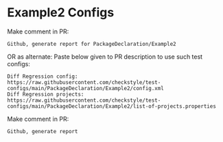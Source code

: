 # Example2 Configs
Make comment in PR:
```
Github, generate report for PackageDeclaration/Example2
```
OR as alternate:
Paste below given to PR description to use such test configs:
```
Diff Regression config: https://raw.githubusercontent.com/checkstyle/test-configs/main/PackageDeclaration/Example2/config.xml
Diff Regression projects: https://raw.githubusercontent.com/checkstyle/test-configs/main/PackageDeclaration/Example2/list-of-projects.properties
```
Make comment in PR:
```
Github, generate report
```
